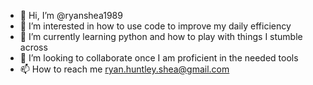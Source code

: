 - 👋 Hi, I’m @ryanshea1989
- 👀 I’m interested in how to use code to improve my daily efficiency
- 🌱 I’m currently learning python and how to play with things I stumble across
- 💞️ I’m looking to collaborate once I am proficient in the needed tools
- 📫 How to reach me ryan.huntley.shea@gmail.com

<!---
ryanshea1989/ryanshea1989 is a ✨ special ✨ repository because its `README.md` (this file) appears on your GitHub profile.
You can click the Preview link to take a look at your changes.
--->
